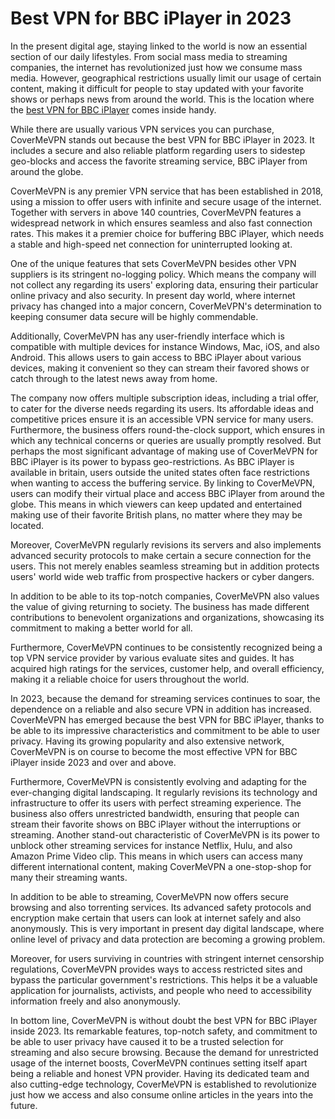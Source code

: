 # Best VPN for BBC iPlayer in 2023
In the present digital age, staying linked to the world is now an essential section of our daily lifestyles. From social mass media to streaming companies, the internet has revolutionized just how we consume mass media. However, geographical restrictions usually limit our usage of certain content, making it difficult for people to stay updated with your favorite shows or perhaps news from around the world. This is the location where the [best VPN for BBC iPlayer](https://covermevpn.com/bbc-iplayer-vpn/) comes inside handy.

While there are usually various VPN services you can purchase, CoverMeVPN stands out because the best VPN for BBC iPlayer in 2023. It includes a secure and also reliable platform regarding users to sidestep geo-blocks and access the favorite streaming service, BBC iPlayer from around the globe.

CoverMeVPN is any premier VPN service that has been established in 2018, using a mission to offer users with infinite and secure usage of the internet. Together with servers in above 140 countries, CoverMeVPN features a widespread network in which ensures seamless and also fast connection rates. This makes it a premier choice for buffering BBC iPlayer, which needs a stable and high-speed net connection for uninterrupted looking at.

One of the unique features that sets CoverMeVPN besides other VPN suppliers is its stringent no-logging policy. Which means the company will not collect any regarding its users' exploring data, ensuring their particular online privacy and also security. In present day world, where internet privacy has changed into a major concern, CoverMeVPN's determination to keeping consumer data secure will be highly commendable.

Additionally, CoverMeVPN has any user-friendly interface which is compatible with multiple devices for instance Windows, Mac, iOS, and also Android. This allows users to gain access to BBC iPlayer about various devices, making it convenient so they can stream their favored shows or catch through to the latest news away from home.

The company now offers multiple subscription ideas, including a trial offer, to cater for the diverse needs regarding its users. Its affordable ideas and competitive prices ensure it is an accessible VPN service for many users. Furthermore, the business offers round-the-clock support, which ensures in which any technical concerns or queries are usually promptly resolved.
But perhaps the most significant advantage of making use of CoverMeVPN for BBC iPlayer is its power to bypass geo-restrictions. As BBC iPlayer is available in britain, users outside the united states often face restrictions when wanting to access the buffering service. By linking to CoverMeVPN, users can modify their virtual place and access BBC iPlayer from around the globe. This means in which viewers can keep updated and entertained making use of their favorite British plans, no matter where they may be located.

Moreover, CoverMeVPN regularly revisions its servers and also implements advanced security protocols to make certain a secure connection for the users. This not merely enables seamless streaming but in addition protects users' world wide web traffic from prospective hackers or cyber dangers.

In addition to be able to its top-notch companies, CoverMeVPN also values the value of giving returning to society. The business has made different contributions to benevolent organizations and organizations, showcasing its commitment to making a better world for all.

Furthermore, CoverMeVPN continues to be consistently recognized being a top VPN service provider by various evaluate sites and guides. It has acquired high ratings for the services, customer help, and overall efficiency, making it a reliable choice for users throughout the world.

In 2023, because the demand for streaming services continues to soar, the dependence on a reliable and also secure VPN in addition has increased. CoverMeVPN has emerged because the best VPN for BBC iPlayer, thanks to be able to its impressive characteristics and commitment to be able to user privacy. Having its growing popularity and also extensive network, CoverMeVPN is on course to become the most effective VPN for BBC iPlayer inside 2023 and over and above.

Furthermore, CoverMeVPN is consistently evolving and adapting for the ever-changing digital landscaping. It regularly revisions its technology and infrastructure to offer its users with perfect streaming experience. The business also offers unrestricted bandwidth, ensuring that people can stream their favorite shows on BBC iPlayer without the interruptions or streaming.
Another stand-out characteristic of CoverMeVPN is its power to unblock other streaming services for instance Netflix, Hulu, and also Amazon Prime Video clip. This means in which users can access many different international content, making CoverMeVPN a one-stop-shop for many their streaming wants.

In addition to be able to streaming, CoverMeVPN now offers secure browsing and also torrenting services. Its advanced safety protocols and encryption make certain that users can look at internet safely and also anonymously. This is very important in present day digital landscape, where online level of privacy and data protection are becoming a growing problem.

Moreover, for users surviving in countries with stringent internet censorship regulations, CoverMeVPN provides ways to access restricted sites and bypass the particular government's restrictions. This helps it be a valuable application for journalists, activists, and people who need to accessibility information freely and also anonymously.

In bottom line, CoverMeVPN is without doubt the best VPN for BBC iPlayer inside 2023. Its remarkable features, top-notch safety, and commitment to be able to user privacy have caused it to be a trusted selection for streaming and also secure browsing. Because the demand for unrestricted usage of the internet boosts, CoverMeVPN continues setting itself apart being a reliable and honest VPN provider. Having its dedicated team and also cutting-edge technology, CoverMeVPN is established to revolutionize just how we access and also consume online articles in the years into the future.
